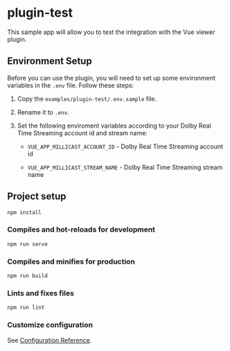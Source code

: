 # plugin-test

This sample app will allow you to test the integration with the Vue viewer plugin.

## Environment Setup

Before you can use the plugin, you will need to set up some environment variables in the `.env` file. Follow these steps:

1. Copy the `examples/plugin-test/.env.sample` file.

2. Rename it to `.env`.

3. Set the following enviroment variables according to your Dolby Real Time Streaming account id and stream name:

    -  `VUE_APP_MILLICAST_ACCOUNT_ID` - Dolby Real Time Streaming account id

    -  `VUE_APP_MILLICAST_STREAM_NAME` - Dolby Real Time Streaming stream name

## Project setup
```
npm install
```

### Compiles and hot-reloads for development
```
npm run serve
```

### Compiles and minifies for production
```
npm run build
```

### Lints and fixes files
```
npm run lint
```

### Customize configuration
See [Configuration Reference](https://cli.vuejs.org/config/).
